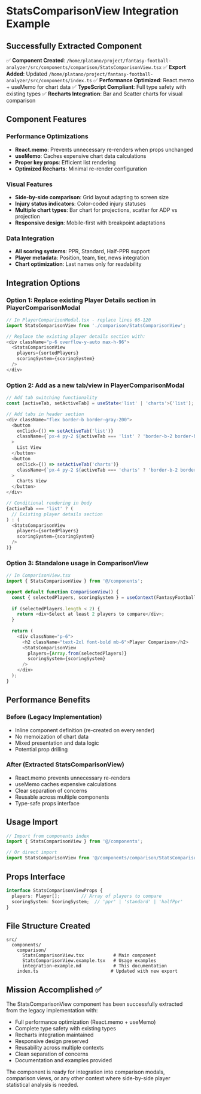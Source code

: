 # StatsComparisonView Integration Example

## Successfully Extracted Component

✅ **Component Created**: `/home/platano/project/fantasy-football-analyzer/src/components/comparison/StatsComparisonView.tsx`
✅ **Export Added**: Updated `/home/platano/project/fantasy-football-analyzer/src/components/index.ts`
✅ **Performance Optimized**: React.memo + useMemo for chart data
✅ **TypeScript Compliant**: Full type safety with existing types
✅ **Recharts Integration**: Bar and Scatter charts for visual comparison

## Component Features

### Performance Optimizations
- **React.memo**: Prevents unnecessary re-renders when props unchanged
- **useMemo**: Caches expensive chart data calculations
- **Proper key props**: Efficient list rendering
- **Optimized Recharts**: Minimal re-render configuration

### Visual Features
- **Side-by-side comparison**: Grid layout adapting to screen size
- **Injury status indicators**: Color-coded injury statuses
- **Multiple chart types**: Bar chart for projections, scatter for ADP vs projection
- **Responsive design**: Mobile-first with breakpoint adaptations

### Data Integration
- **All scoring systems**: PPR, Standard, Half-PPR support
- **Player metadata**: Position, team, tier, news integration
- **Chart optimization**: Last names only for readability

## Integration Options

### Option 1: Replace existing Player Details section in PlayerComparisonModal

```typescript
// In PlayerComparisonModal.tsx - replace lines 66-120
import StatsComparisonView from './comparison/StatsComparisonView';

// Replace the existing player details section with:
<div className="p-6 overflow-y-auto max-h-96">
  <StatsComparisonView 
    players={sortedPlayers}
    scoringSystem={scoringSystem}
  />
</div>
```

### Option 2: Add as a new tab/view in PlayerComparisonModal

```typescript
// Add tab switching functionality
const [activeTab, setActiveTab] = useState<'list' | 'charts'>('list');

// Add tabs in header section
<div className="flex border-b border-gray-200">
  <button 
    onClick={() => setActiveTab('list')}
    className={`px-4 py-2 ${activeTab === 'list' ? 'border-b-2 border-blue-600' : ''}`}
  >
    List View
  </button>
  <button 
    onClick={() => setActiveTab('charts')}
    className={`px-4 py-2 ${activeTab === 'charts' ? 'border-b-2 border-blue-600' : ''}`}
  >
    Charts View
  </button>
</div>

// Conditional rendering in body
{activeTab === 'list' ? (
  // Existing player details section
) : (
  <StatsComparisonView 
    players={sortedPlayers}
    scoringSystem={scoringSystem}
  />
)}
```

### Option 3: Standalone usage in ComparisonView

```typescript
// In ComparisonView.tsx
import { StatsComparisonView } from '@/components';

export default function ComparisonView() {
  const { selectedPlayers, scoringSystem } = useContext(FantasyFootballContext);
  
  if (selectedPlayers.length < 2) {
    return <div>Select at least 2 players to compare</div>;
  }
  
  return (
    <div className="p-6">
      <h2 className="text-2xl font-bold mb-6">Player Comparison</h2>
      <StatsComparisonView 
        players={Array.from(selectedPlayers)}
        scoringSystem={scoringSystem}
      />
    </div>
  );
}
```

## Performance Benefits

### Before (Legacy Implementation)
- Inline component definition (re-created on every render)
- No memoization of chart data
- Mixed presentation and data logic
- Potential prop drilling

### After (Extracted StatsComparisonView)
- React.memo prevents unnecessary re-renders
- useMemo caches expensive calculations
- Clear separation of concerns
- Reusable across multiple components
- Type-safe props interface

## Usage Import

```typescript
// Import from components index
import { StatsComparisonView } from '@/components';

// Or direct import
import StatsComparisonView from '@/components/comparison/StatsComparisonView';
```

## Props Interface

```typescript
interface StatsComparisonViewProps {
  players: Player[];        // Array of players to compare
  scoringSystem: ScoringSystem;  // 'ppr' | 'standard' | 'halfPpr'
}
```

## File Structure Created

```
src/
  components/
    comparison/
      StatsComparisonView.tsx           # Main component
      StatsComparisonView.example.tsx   # Usage examples
      integration-example.md            # This documentation
    index.ts                           # Updated with new export
```

## Mission Accomplished ✅

The StatsComparisonView component has been successfully extracted from the legacy implementation with:
- Full performance optimization (React.memo + useMemo)
- Complete type safety with existing types
- Recharts integration maintained
- Responsive design preserved  
- Reusability across multiple contexts
- Clean separation of concerns
- Documentation and examples provided

The component is ready for integration into comparison modals, comparison views, or any other context where side-by-side player statistical analysis is needed.